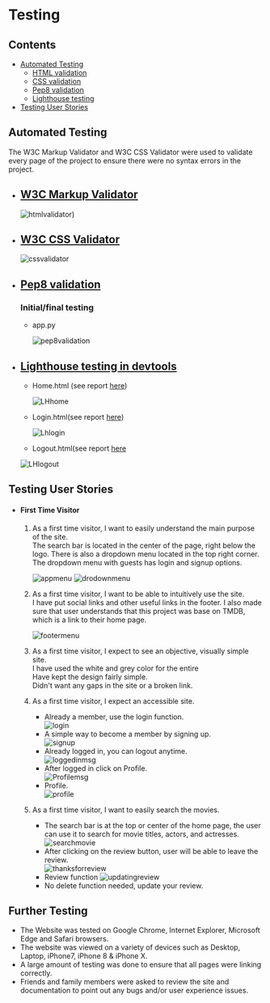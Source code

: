 # Testing

## Contents 
   - [Automated Testing](#automated-testing)
      * [HTML validation](#w3c-markup-validator)
      * [CSS validation](#w3c-css-validator)
      * [Pep8 validation](#pep8-validation)
      * [Lighthouse testing](#lighthouse-testing-in-devtools)
   - [Testing User Stories](#testing-user-stories)
   

## Automated Testing

The W3C Markup Validator and W3C CSS Validator were used to validate every page of the project to ensure there were no syntax errors in the project.

-   ## [W3C Markup Validator](https://validator.w3.org/) 

      ![htmlvalidator](https://user-images.githubusercontent.com/76841050/163257408-b9813057-2468-40cf-864b-5c216872c7b3.png))

-   ## [W3C CSS Validator](https://jigsaw.w3.org/css-validator/#validate_by_input) 
    
    
      ![cssvalidator](https://user-images.githubusercontent.com/76841050/163257648-0c511620-c2d3-4a33-b8fa-cbd44b352730.png)


-   ## [Pep8 validation](http://pep8online.com/) 
    
    ### Initial/final testing
  
    - app.py 

      ![pep8validation](https://user-images.githubusercontent.com/76841050/163257632-5d5906e3-1f21-47bf-9608-daaff230158b.png)

    
-   ## [Lighthouse testing in devtools](https://chrome.google.com/webstore/detail/lighthouse/blipmdconlkpinefehnmjammfjpmpbjk?hl=en) 
       
  
     + Home.html (see report [here](app\static\tests\LHhome.png))

       ![LHhome](https://user-images.githubusercontent.com/76841050/163257658-7e378204-899a-46e2-ba90-5c2e3616fac8.png)

     + Login.html(see report [here](app\static\tests\Lhlogin.png))

       ![Lhlogin](https://user-images.githubusercontent.com/76841050/163257661-3010e65f-e6bf-4f9e-99f8-20846ac2c8e8.png)
     
     + Logout.html(see report [here](app\static\tests\LHlogout.png)

      ![LHlogout](https://user-images.githubusercontent.com/76841050/163257624-edc81ac2-b956-4a9c-ad18-46cb389382f3.png)

      
    
## Testing User Stories 

   - #### First Time Visitor 

      1. As a first time visitor, I want to easily understand the main purpose of the site.<br>
        The search bar is located in the center of the page, right below the logo. There is also a dropdown menu located in the top right corner. The dropdown menu with guests has login and signup options. 

         ![appmenu](https://user-images.githubusercontent.com/76841050/163257646-a3434974-42a1-4498-b4b0-f8613e89fca3.png)
         ![drodownmenu](https://user-images.githubusercontent.com/76841050/163257650-f7f51d8a-23e4-4e34-82d0-e3374f56e214.png)

         
      2. As a first time visitor, I want to be able to intuitively use the site.<br>
         I have put social links and other useful links in the footer. I also made sure that user understands that this project was base on TMDB, which is a link to their home page.

         ![footermenu](https://user-images.githubusercontent.com/76841050/163257654-47218c2a-d204-4fdf-abfb-282c4b9a9f1c.png)


      3. As a first time visitor, I expect to see an objective, visually simple site.<br>
         I have used the white and grey color for the entire<br> Have kept the design fairly simple.<br> Didn't want any gaps in the site or a broken link.

         
      4. As a first time visitor, I expect an accessible site.<br>
         
               
         * Already a member, use the login function.<br>
         ![login](https://user-images.githubusercontent.com/76841050/163257628-b9a9c2ca-a874-4726-a667-4f293e3e0f97.png)
         * A simple way to  become a member by signing up.<br>
         ![signup](https://user-images.githubusercontent.com/76841050/163257643-dd7ebde0-69f6-48aa-8a4e-57ae05485909.png)
         * Already logged in, you can logout anytime.<br>
         ![loggedinmsg](https://user-images.githubusercontent.com/76841050/163257626-7323a36b-0d02-40b7-968e-f2f416b82649.png)
         * After logged in click on Profile.<br>
         ![Profilemsg](https://user-images.githubusercontent.com/76841050/163257638-82ce3a2e-6714-4745-b529-6c3a51c03137.png)
         * Profile.<br>
         ![profile](https://user-images.githubusercontent.com/76841050/163257635-7cd5a24e-7684-45a5-80f1-b31f03e22ec3.png)
         

      6. As a first time visitor, I want to easily search the movies.<br>
         
         
         * The search bar is at the top or center of the home page, the user can use it to search for movie titles, actors, and actresses.<br>
         ![searchmovie](https://user-images.githubusercontent.com/76841050/163257642-d33d4884-4a39-4c17-aa57-ad7956cfce00.png)
         * After clicking on the review button, user will be able to leave the review.<br>
         ![thanksforreview](https://user-images.githubusercontent.com/76841050/163257644-9d8359a8-daf9-4bae-875e-cf02a2d37547.png)
         * Review function 
         ![updatingreview](https://user-images.githubusercontent.com/76841050/163257645-11337f06-3d76-4f07-9b30-a3314eb9e1e0.png)
         * No delete function needed, update your review.<br>
     
## Further Testing

* The Website was tested on Google Chrome, Internet Explorer, Microsoft Edge and Safari browsers.
* The website was viewed on a variety of devices such as Desktop, Laptop, iPhone7, iPhone 8 & iPhone X.
* A large amount of testing was done to ensure that all pages were linking correctly.
* Friends and family members were asked to review the site and documentation to point out any bugs and/or user experience issues.
